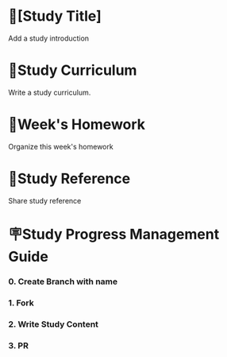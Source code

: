 # 📕[Study Title]
Add a study introduction

# 📝Study Curriculum
Write a study curriculum.

# 📅Week's Homework
Organize this week's homework

# 📑Study Reference
Share study reference

# 🪧Study Progress Management Guide
### 0. Create Branch with name


### 1. Fork


### 2. Write Study Content


### 3. PR


